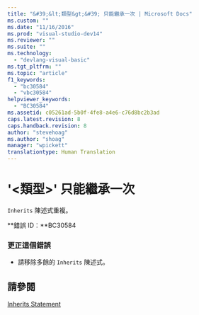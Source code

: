 ```yaml
---
title: "&#39;&lt;類型&gt;&#39; 只能繼承一次 | Microsoft Docs"
ms.custom: ""
ms.date: "11/16/2016"
ms.prod: "visual-studio-dev14"
ms.reviewer: ""
ms.suite: ""
ms.technology: 
  - "devlang-visual-basic"
ms.tgt_pltfrm: ""
ms.topic: "article"
f1_keywords: 
  - "bc30584"
  - "vbc30584"
helpviewer_keywords: 
  - "BC30584"
ms.assetid: c05261ad-5b0f-4fe8-a4e6-c76d8bc2b3ad
caps.latest.revision: 8
caps.handback.revision: 8
author: "stevehoag"
ms.author: "shoag"
manager: "wpickett"
translationtype: Human Translation
---
```

# &#39;&lt;類型&gt;&#39; 只能繼承一次
`Inherits` 陳述式重複。  
  
 **錯誤 ID︰**BC30584  
  
### 更正這個錯誤  
  
-   請移除多餘的 `Inherits` 陳述式。  
  
## 請參閱  
 [Inherits Statement](../../visual-basic/language-reference/statements/inherits-statement.md)